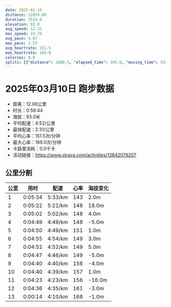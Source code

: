 ```yaml
---
date: 2025-03-10
distance: 12059.00
duration: 3524.0
elevation: 93.0
avg_speed: 12.32
max_speed: 23.76
avg_pace: 4.87
max_pace: 2.53
avg_heartrate: 151.5
max_heartrate: 169.0
calories: 0.0
splits: [{"distance": 1000.5, "elapsed_time": 345.0, "moving_time": 334.0, "average_speed": 3.0, "pace": 5.5555666666666665, "average_heartrate": 143.33030303030304, "elevation_difference": 2.0, "split_number": 1}, {"distance": 1001.5, "elapsed_time": 322.0, "moving_time": 322.0, "average_speed": 3.11, "pace": 5.359067524115756, "average_heartrate": 148.45341614906832, "elevation_difference": 18.0, "split_number": 2}, {"distance": 998.5, "elapsed_time": 302.0, "moving_time": 302.0, "average_speed": 3.31, "pace": 5.035256797583081, "average_heartrate": 148.00993377483445, "elevation_difference": 4.0, "split_number": 3}, {"distance": 999.5, "elapsed_time": 289.0, "moving_time": 289.0, "average_speed": 3.46, "pace": 4.816965317919075, "average_heartrate": 148.1764705882353, "elevation_difference": -5.0, "split_number": 4}, {"distance": 1002.0, "elapsed_time": 290.0, "moving_time": 290.0, "average_speed": 3.46, "pace": 4.816965317919075, "average_heartrate": 151.06206896551726, "elevation_difference": 1.0, "split_number": 5}, {"distance": 1000.5, "elapsed_time": 295.0, "moving_time": 295.0, "average_speed": 3.39, "pace": 4.916430678466076, "average_heartrate": 149.63389830508476, "elevation_difference": 3.0, "split_number": 6}, {"distance": 1000.0, "elapsed_time": 292.0, "moving_time": 292.0, "average_speed": 3.42, "pace": 4.873304093567251, "average_heartrate": 149.86986301369862, "elevation_difference": 5.0, "split_number": 7}, {"distance": 1000.5, "elapsed_time": 287.0, "moving_time": 287.0, "average_speed": 3.49, "pace": 4.775558739255014, "average_heartrate": 149.7595818815331, "elevation_difference": -5.0, "split_number": 8}, {"distance": 997.0, "elapsed_time": 280.0, "moving_time": 280.0, "average_speed": 3.56, "pace": 4.681657303370786, "average_heartrate": 156.575, "elevation_difference": -4.0, "split_number": 9}, {"distance": 1002.0, "elapsed_time": 280.0, "moving_time": 280.0, "average_speed": 3.58, "pace": 4.655502793296089, "average_heartrate": 157.91071428571428, "elevation_difference": 1.0, "split_number": 10}, {"distance": 1000.0, "elapsed_time": 263.0, "moving_time": 263.0, "average_speed": 3.8, "pace": 4.385973684210526, "average_heartrate": 156.16730038022814, "elevation_difference": -16.0, "split_number": 11}, {"distance": 1001.0, "elapsed_time": 276.0, "moving_time": 276.0, "average_speed": 3.63, "pace": 4.591377410468319, "average_heartrate": 161.1413043478261, "elevation_difference": -3.0, "split_number": 12}, {"distance": 56.0, "elapsed_time": 14.0, "moving_time": 14.0, "average_speed": 4.0, "pace": 4.166675, "average_heartrate": 168.6153846153846, "elevation_difference": -1.0, "split_number": 13}]
---
```


# 2025年03月10日 跑步数据

- 距离：12.06公里
- 时长：0:58:44
- 海拔：93.0米
- 平均配速：4:52/公里
- 最快配速：2:31/公里
- 平均心率：151.5次/分钟
- 最大心率：169.0次/分钟
- 卡路里消耗：0.0千卡
- 活动链接：https://www.strava.com/activities/13842079207

## 公里分割

| 公里 | 用时 | 配速 | 心率 | 海拔变化 |
|------|------|------|------|------|
| 1 | 0:05:34 | 5:33/km | 143 | 2.0m |
| 2 | 0:05:22 | 5:21/km | 148 | 18.0m |
| 3 | 0:05:02 | 5:02/km | 148 | 4.0m |
| 4 | 0:04:49 | 4:49/km | 148 | -5.0m |
| 5 | 0:04:50 | 4:49/km | 151 | 1.0m |
| 6 | 0:04:55 | 4:54/km | 149 | 3.0m |
| 7 | 0:04:52 | 4:52/km | 149 | 5.0m |
| 8 | 0:04:47 | 4:46/km | 149 | -5.0m |
| 9 | 0:04:40 | 4:40/km | 156 | -4.0m |
| 10 | 0:04:40 | 4:39/km | 157 | 1.0m |
| 11 | 0:04:23 | 4:23/km | 156 | -16.0m |
| 12 | 0:04:36 | 4:35/km | 161 | -3.0m |
| 13 | 0:00:14 | 4:10/km | 168 | -1.0m |

